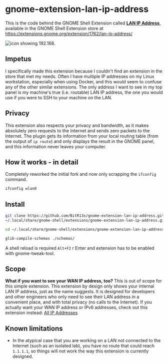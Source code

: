 # gnome-extension-lan-ip-address

This is the code behind the GNOME Shell Extension called [**LAN IP Address**](https://extensions.gnome.org/extension/1762/lan-ip-address/), available in the GNOME Shell Extension store at https://extensions.gnome.org/extension/1762/lan-ip-address/

![icon showing 192.168.](icon.png)

## Impetus

I specifically made this extension because I couldn't find an extension in the store that met my needs. Often I have multiple IP addresses on my Linux workstation, especially when using Docker, and this would seem to confuse any of the other similar extensions. The only address I want to see in my top panel is my machine's true (i.e. routable) LAN IP address, the one you would use if you were to SSH to your machine on the LAN.

## Privacy

This extension also respects your privacy and bandwidth, as it makes absolutely zero requests to the Internet and sends zero packets to the Internet. The plugin gets its information from your local routing table (from the output of `ip route`) and only displays the result in the GNOME panel, and this information never leaves your computer.

## How it works - in detail

Completely reworked the initial fork and now only scrapping the `ifconfig` command.

```sh
ifconfig wlan0
```

## Install

```sh
git clone https://github.com/BitR13x/gnome-extension-lan-ip-address.git \
~/.local/share/gnome-shell/extensions/gnome-extension-lan-ip-address.git

cd ~/.local/share/gnome-shell/extensions/gnome-extension-lan-ip-address.git

glib-compile-schemas ./schemas/
```

A shell reload is required `Alt+F2` r Enter and extension has to be enabled with gnome-tweak-tool.

## Scope

**What if you want to see your WAN IP address, too?** This is out of scope for this simple extension. This extension by design only shows your internal LAN IP address, just as the name suggests. It is designed for developers and other engineers who only need to see their LAN address in a convenient place, and with total privacy (no calls to the Internet). If you actually want your WAN IP address or IPv6 addresses, check out this extension instead: [All IP Addresses](https://extensions.gnome.org/extension/3994/all-ip-addresses/)

## Known limitations

- In the atypical case that you are working on a LAN not connected to the Internet (such as an isolated lab), you have no route that could reach `1.1.1.1`, so things will not work the way this extension is currently designed.
